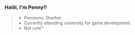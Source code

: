 ### Haiiii, I'm Penny!!

> - Pronouns: She/her
> - Currently attending university for game development 
> - Not cute™ 

<p align="center">
    <img alt="" src="https://komarev.com/ghpvc/?username=pennybunny&color=brightgreen&style=flat-square" />
</p>
